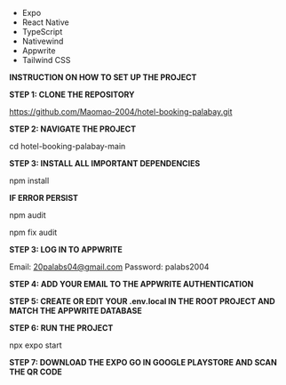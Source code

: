 
- Expo
- React Native
- TypeScript
- Nativewind
- Appwrite
- Tailwind CSS

**INSTRUCTION ON HOW TO SET UP THE PROJECT**

**STEP 1: CLONE THE REPOSITORY**

https://github.com/Maomao-2004/hotel-booking-palabay.git

**STEP 2: NAVIGATE THE PROJECT**

cd hotel-booking-palabay-main

**STEP 3: INSTALL ALL IMPORTANT DEPENDENCIES**

npm install

**IF ERROR PERSIST**

npm audit

npm fix audit

**STEP 3: LOG IN TO APPWRITE**

Email: 20palabs04@gmail.com
Password: palabs2004

**STEP 4: ADD YOUR EMAIL TO THE APPWRITE AUTHENTICATION**

**STEP 5: CREATE OR EDIT YOUR .env.local IN THE ROOT PROJECT AND MATCH THE APPWRITE DATABASE**

**STEP 6: RUN THE PROJECT**

npx expo start

**STEP 7: DOWNLOAD THE EXPO GO IN GOOGLE PLAYSTORE AND SCAN THE QR CODE**





